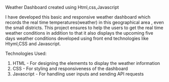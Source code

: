 Weather Dashboard created using Html,css,Javascript

I have developed this basic and responsive weather dashboard which records the real time temperatures(weather) in this geographical area , even the small districts. This project ensures to help the users to get the real time weather conditions in addition to that it also displays the upcoming five days weather conditions developed using front end technologies like Htyml,CSS and Javascript.

Technologies Used:
1. HTML - For designing the elememts to display the weather information
2. CSS - For styling and responsiveness of the dashboard
3. Javascript - For handling user inputs and sending API requests
